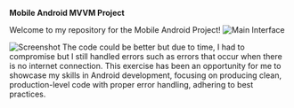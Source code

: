 **Mobile Android MVVM Project**

Welcome to my repository for the Mobile Android Project! 
![Main Interface](https://github.com/kwawmannanjnr/CountryList-MVVM/assets/14861547/c73d54aa-d6b3-40aa-9357-38870474bc1c "Main Interface of the App")

![Screenshot](https://github.com/kwawmannanjnr/CountryList-MVVM/assets/14861547/c73d54aa-d6b3-40aa-9357-38870474bc1c)
The code could be better but due to time, I had to compromise but I still handled errors such as errors that occur when there is no internet connection.
This exercise has been an opportunity for me to showcase my skills in Android development, focusing on producing clean, production-level code with proper error handling, adhering to best practices.
